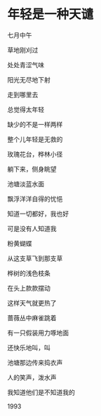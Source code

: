    

# 年轻是一种天谴

七月中午

草地刚刈过

处处青涩气味

阳光无尽地下射

走到哪里去

总觉得太年轻

缺少的不是一样两样

整个儿年轻是无救的

  

玫瑰花台，桦林小径

躺下来，侧身眺望

池塘淡蓝水面

飘浮洋洋自得的忧悒

知道一切都好，我也好

可是没有人知道我

  

粉黄蝴蝶

从这支草飞到那支草

桦树的浅色枝条

在头上款款摆动

这样天气就更热了

蔷薇丛中麻雀跳着

有一只假装用力啄地面

还快乐地叫，叫

池塘那边传来捣衣声

人的笑声，泼水声

我知道他们是不知道我的

1993